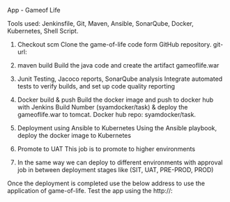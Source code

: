 App - Gameof Life

Tools used: Jenkinsfile, Git, Maven, Ansible, SonarQube, Docker, Kubernetes, Shell Script.


1.	Checkout scm
	Clone the game-of-life code form GitHub repository.
	git-url: 
	
2.	maven build
	Build the java code and create the artifact gameoflife.war
	
3.	Junit Testing, Jacoco reports, SonarQube analysis
	Integrate automated tests to verify builds, and set up code quality reporting

4.	Docker build & push
	Build the docker image and push to docker hub with Jenkins Build Number (syamdocker/task) & deploy the gameoflife.war to tomcat.
	Docker hub repo: syamdocker/task.	
		
5.	Deployment using Ansible to Kubernetes
	Using the Ansible playbook, deploy the docker image to Kubernetes

6.	Promote to UAT
This job is to promote to higher environments 

7.	In the same way we can deploy to different environments with approval job in between deployment stages like (SIT, UAT, PRE-PROD, PROD)


 

Once the deployment is completed use the below address to use the application of game-of-life.
Test the app using the http://<ip>:<nodePort>
